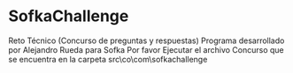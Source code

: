 # SofkaChallenge
Reto Técnico (Concurso de preguntas y respuestas)
Programa desarrollado por Alejandro Rueda para Sofka
Por favor Ejecutar el archivo Concurso que se encuentra en la carpeta src\co\com\sofkachallenge

